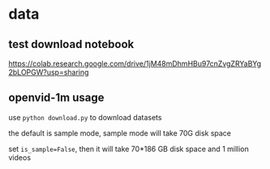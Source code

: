 # data

## test download notebook
https://colab.research.google.com/drive/1jM48mDhmHBu97cnZvgZRYaBYg2bLOPGW?usp=sharing

## openvid-1m usage
use `python download.py` to download datasets

the default is sample mode, sample mode will take 70G disk space

set `is_sample=False`, then it will take 70*186 GB disk space and 1 million videos

